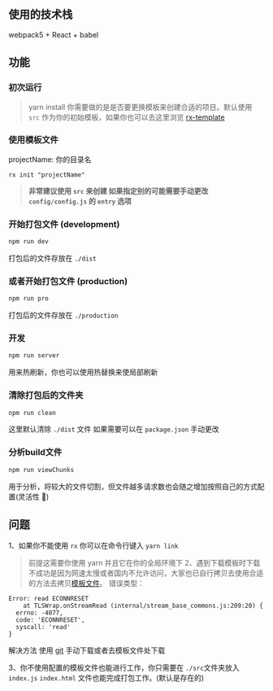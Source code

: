 ## 使用的技术栈
webpack5 + React + babel

## 功能

### 初次运行
> yarn install
你需要做的是是否要更换模板来创建合适的项目。默认使用 `src` 作为你的初始模板，如果你也可以去这里浏览 [rx-template](https://github.com/xiaochengzi6/Rx-template)

### 使用模板文件 
projectName: 你的目录名
~~~shell
rx init "projectName"
~~~
> **非常建议使用 `src` 来创建 如果指定别的可能需要手动更改 `config/config.js` 的 `entry` 选项**

### 开始打包文件 (development)
~~~js
npm run dev
~~~
打包后的文件存放在 `./dist`

### 或者开始打包文件 (production)
~~~js
npm run pro
~~~
打包后的文件存放在 `./production`

### 开发
~~~js
npm run server
~~~
用来热刷新，你也可以使用热替换来使局部刷新

### 清除打包后的文件夹
~~~js
npm run clean
~~~
这里默认清除 `./dist` 文件 如果需要可以在 `package.json` 手动更改

### 分析build文件
~~~js
npm run viewChunks
~~~
用于分析，将较大的文件切割，但文件越多请求数也会随之增加按照自己的方式配置(灵活性 🤣)

## 问题
1、如果你不能使用 `rx` 你可以在命令行键入 `yarn link` 
> 前提这需要你使用 yarn 并且它在你的全局环境下
2、遇到下载模板时下载不成功是因为网速太慢或者国内不允许访问，大家也已自行拷贝去使用合适的方法去拷贝[模板文件](https://github.com/xiaochengzi6/Rx-template)。
错误类型：
~~~shell
Error: read ECONNRESET
    at TLSWrap.onStreamRead (internal/stream_base_commons.js:209:20) {
  errno: -4077,
  code: 'ECONNRESET',
  syscall: 'read'
}
~~~
解决方法 使用 [git](https://gitee.com/xiaochengzi6/rx-template) 手动下载或者去模板文件处下载

3、你不使用配置的模板文件也能进行工作，你只需要在 `./src`文件夹放入 `index.js` `index.html` 文件也能完成打包工作。(默认是存在的)